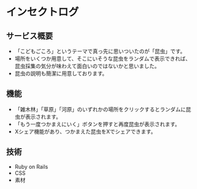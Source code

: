 # インセクトログ

## サービス概要
- 「こどもごころ」というテーマで真っ先に思いついたのが「昆虫」です。
- 場所をいくつか用意して、そこにいそうな昆虫をランダムで表示できれば、昆虫採集の気分が味わえて面白いのではないかと思いました。
- 昆虫の説明も簡潔に用意しております。

## 機能
- 「雑木林」「草原」「河原」のいずれかの場所をクリックするとランダムに昆虫が表示されます。
- 「もう一度つかまえにいく」ボタンを押すと再度昆虫が表示されます。
- Xシェア機能があり、つかまえた昆虫をXでシェアできます。

## 技術
- Ruby on Rails
- CSS
- 素材
